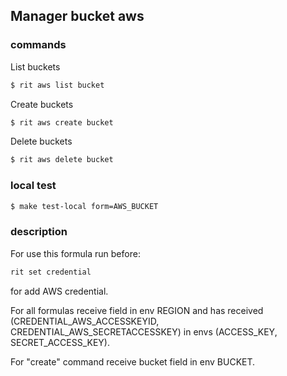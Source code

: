 ## Manager bucket aws

### commands
List buckets
```bash
$ rit aws list bucket
```
Create buckets
```bash
$ rit aws create bucket
```
Delete buckets
```bash
$ rit aws delete bucket
```

### local test
```bash
$ make test-local form=AWS_BUCKET
```

### description
For use this formula run before:
```bash
rit set credential
```
for add AWS credential.

For all formulas receive field in env REGION and has received (CREDENTIAL_AWS_ACCESSKEYID, CREDENTIAL_AWS_SECRETACCESSKEY) in envs (ACCESS_KEY, SECRET_ACCESS_KEY).

For "create" command receive bucket field in env BUCKET.